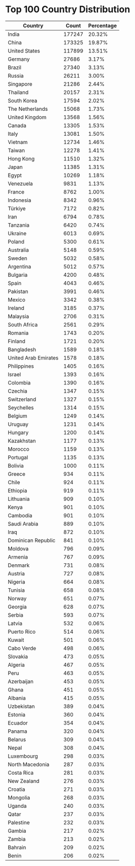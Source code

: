# Top 100 Country Distribution
| Country | Count | Percentage |
|----|----|----|
| India | 177247 | 20.32% |
| China | 173325 | 19.87% |
| United States | 117899 | 13.51% |
| Germany | 27686 | 3.17% |
| Brazil | 27340 | 3.13% |
| Russia | 26211 | 3.00% |
| Singapore | 21286 | 2.44% |
| Thailand | 20157 | 2.31% |
| South Korea | 17594 | 2.02% |
| The Netherlands | 15068 | 1.73% |
| United Kingdom | 13568 | 1.56% |
| Canada | 13305 | 1.53% |
| Italy | 13081 | 1.50% |
| Vietnam | 12734 | 1.46% |
| Taiwan | 12278 | 1.41% |
| Hong Kong | 11510 | 1.32% |
| Japan | 11385 | 1.31% |
| Egypt | 10269 | 1.18% |
| Venezuela | 9831 | 1.13% |
| France | 8762 | 1.00% |
| Indonesia | 8342 | 0.96% |
| Türkiye | 7172 | 0.82% |
| Iran | 6794 | 0.78% |
| Tanzania | 6420 | 0.74% |
| Ukraine | 6013 | 0.69% |
| Poland | 5300 | 0.61% |
| Australia | 5148 | 0.59% |
| Sweden | 5032 | 0.58% |
| Argentina | 5012 | 0.57% |
| Bulgaria | 4200 | 0.48% |
| Spain | 4043 | 0.46% |
| Pakistan | 3991 | 0.46% |
| Mexico | 3342 | 0.38% |
| Ireland | 3185 | 0.37% |
| Malaysia | 2706 | 0.31% |
| South Africa | 2561 | 0.29% |
| Romania | 1743 | 0.20% |
| Finland | 1721 | 0.20% |
| Bangladesh | 1589 | 0.18% |
| United Arab Emirates | 1578 | 0.18% |
| Philippines | 1405 | 0.16% |
| Israel | 1393 | 0.16% |
| Colombia | 1390 | 0.16% |
| Czechia | 1347 | 0.15% |
| Switzerland | 1327 | 0.15% |
| Seychelles | 1314 | 0.15% |
| Belgium | 1249 | 0.14% |
| Uruguay | 1231 | 0.14% |
| Hungary | 1200 | 0.14% |
| Kazakhstan | 1177 | 0.13% |
| Morocco | 1159 | 0.13% |
| Portugal | 1135 | 0.13% |
| Bolivia | 1000 | 0.11% |
| Greece | 934 | 0.11% |
| Chile | 924 | 0.11% |
| Ethiopia | 919 | 0.11% |
| Lithuania | 909 | 0.10% |
| Kenya | 901 | 0.10% |
| Cambodia | 901 | 0.10% |
| Saudi Arabia | 889 | 0.10% |
| Iraq | 872 | 0.10% |
| Dominican Republic | 841 | 0.10% |
| Moldova | 796 | 0.09% |
| Armenia | 767 | 0.09% |
| Denmark | 731 | 0.08% |
| Austria | 727 | 0.08% |
| Nigeria | 664 | 0.08% |
| Tunisia | 658 | 0.08% |
| Norway | 651 | 0.07% |
| Georgia | 628 | 0.07% |
| Serbia | 593 | 0.07% |
| Latvia | 532 | 0.06% |
| Puerto Rico | 514 | 0.06% |
| Kuwait | 501 | 0.06% |
| Cabo Verde | 498 | 0.06% |
| Slovakia | 473 | 0.05% |
| Algeria | 467 | 0.05% |
| Peru | 463 | 0.05% |
| Azerbaijan | 453 | 0.05% |
| Ghana | 451 | 0.05% |
| Albania | 415 | 0.05% |
| Uzbekistan | 389 | 0.04% |
| Estonia | 360 | 0.04% |
| Ecuador | 354 | 0.04% |
| Panama | 320 | 0.04% |
| Belarus | 309 | 0.04% |
| Nepal | 308 | 0.04% |
| Luxembourg | 298 | 0.03% |
| North Macedonia | 287 | 0.03% |
| Costa Rica | 281 | 0.03% |
| New Zealand | 276 | 0.03% |
| Croatia | 271 | 0.03% |
| Mongolia | 268 | 0.03% |
| Uganda | 240 | 0.03% |
| Qatar | 237 | 0.03% |
| Palestine | 232 | 0.03% |
| Gambia | 217 | 0.02% |
| Zambia | 213 | 0.02% |
| Bahrain | 209 | 0.02% |
| Benin | 206 | 0.02% |

